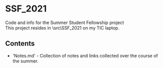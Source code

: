 # SSF_2021
Code and info for the Summer Student Fellowship project  
This project resides in \src\SSF_2021 on my TIC laptop.

## Contents
* 'Notes.md' - Collection of notes and links collected over the course of the summer.
